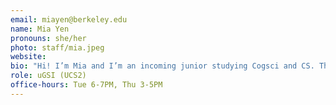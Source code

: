```yaml
---
email: miayen@berkeley.edu
name: Mia Yen
pronouns: she/her
photo: staff/mia.jpeg
website:
bio: "Hi! I’m Mia and I’m an incoming junior studying Cogsci and CS. This is my first semester as a GSI so I’m super excited to work with you this summer! Some stuff about me: I’m a Virgo, huge MIND Coffee addict, and once I did a NYT Monday crossword in 3:57 :)"
role: uGSI (UCS2)
office-hours: Tue 6-7PM, Thu 3-5PM
---
```

